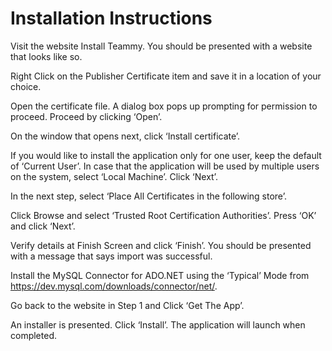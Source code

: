 # Installation Instructions
Visit the website Install Teammy. You should be presented with a website that looks like so.



Right Click on the Publisher Certificate item and save it in a location of your choice.



Open the certificate file. A dialog box pops up prompting for permission to proceed. Proceed by clicking ‘Open’.



On the window that opens next, click ‘Install certificate’.


If you would like to install the application only for one user, keep the default of ‘Current User’. In case that the application will be used by multiple users on the system, select ‘Local Machine’. Click ‘Next’.


In the next step, select ‘Place All Certificates in the following store’.


Click Browse and select ‘Trusted Root Certification Authorities’. Press ‘OK’ and click ‘Next’.


Verify details at Finish Screen and click ‘Finish’. You should be presented with a message that says import was successful.

 Install the MySQL Connector for ADO.NET using the ‘Typical’ Mode from https://dev.mysql.com/downloads/connector/net/.


Go back to the website in Step 1 and Click ‘Get The App’.




 An installer is presented. Click ‘Install’. The application will launch when completed.
 
